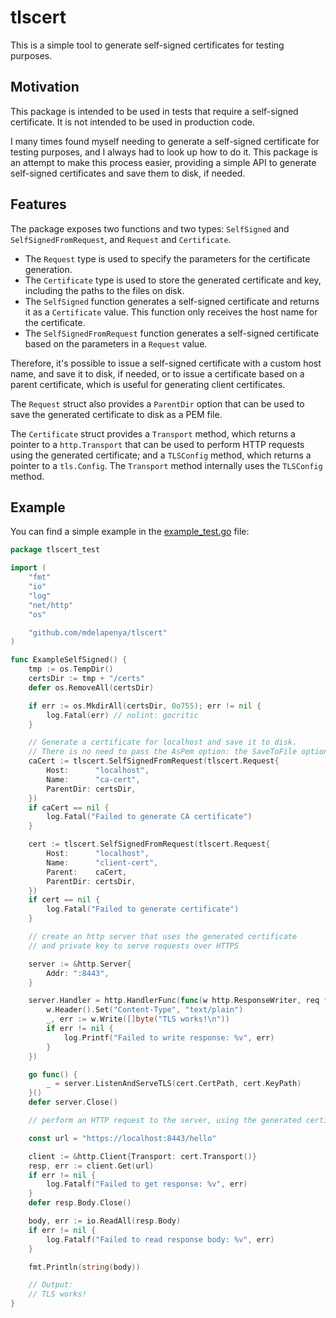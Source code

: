 # tlscert

This is a simple tool to generate self-signed certificates for testing purposes.

## Motivation

This package is intended to be used in tests that require a self-signed certificate. It is not intended to be used in production code.

I many times found myself needing to generate a self-signed certificate for testing purposes, and I always had to look up how to do it. This package is an attempt to make this process easier, providing a simple API to generate self-signed certificates and save them to disk, if needed.

## Features

The package exposes two functions and two types: `SelfSigned` and `SelfSignedFromRequest`, and `Request` and `Certificate`.

- The `Request` type is used to specify the parameters for the certificate generation.
- The `Certificate` type is used to store the generated certificate and key, including the paths to the files on disk.
- The `SelfSigned` function generates a self-signed certificate and returns it as a `Certificate` value. This function only receives the host name for the certificate.
- The `SelfSignedFromRequest` function generates a self-signed certificate based on the parameters in a `Request` value.

Therefore, it's possible to issue a self-signed certificate with a custom host name, and save it to disk, if needed, or to issue a certificate based on a parent certificate, which is useful for generating client certificates.

The `Request` struct also provides a `ParentDir` option that can be used to save the generated certificate to disk as a PEM file.

The `Certificate` struct provides a `Transport` method, which returns a pointer to a `http.Transport` that can be used to perform HTTP requests using the generated certificate; and a `TLSConfig` method, which returns a pointer to a `tls.Config`. The `Transport` method internally uses the `TLSConfig` method.

## Example

You can find a simple example in the [example_test.go](example_test.go) file:

```go
package tlscert_test

import (
	"fmt"
	"io"
	"log"
	"net/http"
	"os"

	"github.com/mdelapenya/tlscert"
)

func ExampleSelfSigned() {
	tmp := os.TempDir()
	certsDir := tmp + "/certs"
	defer os.RemoveAll(certsDir)

	if err := os.MkdirAll(certsDir, 0o755); err != nil {
		log.Fatal(err) // nolint: gocritic
	}

	// Generate a certificate for localhost and save it to disk.
	// There is no need to pass the AsPem option: the SaveToFile option will automatically save the certificate as PEM.
	caCert := tlscert.SelfSignedFromRequest(tlscert.Request{
		Host:      "localhost",
		Name:      "ca-cert",
		ParentDir: certsDir,
	})
	if caCert == nil {
		log.Fatal("Failed to generate CA certificate")
	}

	cert := tlscert.SelfSignedFromRequest(tlscert.Request{
		Host:      "localhost",
		Name:      "client-cert",
		Parent:    caCert,
		ParentDir: certsDir,
	})
	if cert == nil {
		log.Fatal("Failed to generate certificate")
	}

	// create an http server that uses the generated certificate
	// and private key to serve requests over HTTPS

	server := &http.Server{
		Addr: ":8443",
	}

	server.Handler = http.HandlerFunc(func(w http.ResponseWriter, req *http.Request) {
		w.Header().Set("Content-Type", "text/plain")
		_, err := w.Write([]byte("TLS works!\n"))
		if err != nil {
			log.Printf("Failed to write response: %v", err)
		}
	})

	go func() {
		_ = server.ListenAndServeTLS(cert.CertPath, cert.KeyPath)
	}()
	defer server.Close()

	// perform an HTTP request to the server, using the generated certificate

	const url = "https://localhost:8443/hello"

	client := &http.Client{Transport: cert.Transport()}
	resp, err := client.Get(url)
	if err != nil {
		log.Fatalf("Failed to get response: %v", err)
	}
	defer resp.Body.Close()

	body, err := io.ReadAll(resp.Body)
	if err != nil {
		log.Fatalf("Failed to read response body: %v", err)
	}

	fmt.Println(string(body))

	// Output:
	// TLS works!
}
```